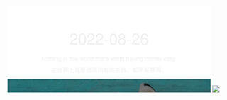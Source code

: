 <!-- [START DAILY SAYING] -->
<!-- Please keep comment here to allow auto update -->
<p align="center">
  <img src="assets/daily-saying/2022-08-26.svg" height="196"/>
  <img src="https://dots365.herokuapp.com?d=2022-08-26" height="196"/>
</p>
<!-- [END DAILY SAYING] -->

<!-- <p align="center">
<img alt="profile views" src="https://komarev.com/ghpvc/?username=bubkoo&color=brightgreen&style=flat-square&label=PROFILE+VIEWS" />
</p> -->
